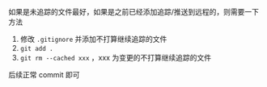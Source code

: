 
如果是未追踪的文件最好，如果是之前已经添加追踪/推送到远程的，则需要一下方法

1. 修改 `.gitignore` 并添加不打算继续追踪的文件
2. `git add .`
3. `git rm --cached xxx` ，xxx 为变更的不打算继续追踪的文件

后续正常 commit 即可